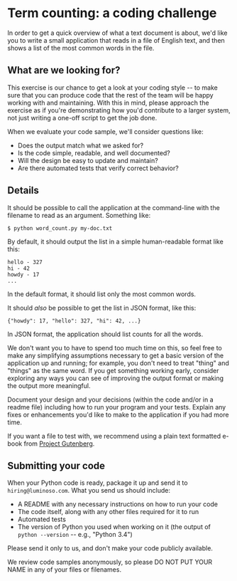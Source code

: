 Term counting: a coding challenge
=================================

In order to get a quick overview of what a text document is about, we'd like
you to write a small application that reads in a file of English text, and
then shows a list of the most common words in the file.

What are we looking for?
------------------------

This exercise is our chance to get a look at your coding style -- to make
sure that you can produce code that the rest of the team will be happy
working with and maintaining. With this in mind, please approach the
exercise as if you're demonstrating how you'd contribute to a larger
system, not just writing a one-off script to get the job done.

When we evaluate your code sample, we'll consider questions like:

* Does the output match what we asked for?
* Is the code simple, readable, and well documented?
* Will the design be easy to update and maintain?
* Are there automated tests that verify correct behavior?

Details
-------

It should be possible to call the application at the command-line with the
filename to read as an argument. Something like:
```
$ python word_count.py my-doc.txt
```

By default, it should output the list in a simple human-readable format like
this:
```
hello - 327
hi - 42
howdy - 17
...
```

In the default format, it should list only the most common words.

It should _also_ be possible to get the list in JSON format, like this:
```
{"howdy": 17, "hello": 327, "hi": 42, ...}
```

In JSON format, the application should list counts for all the words.

We don't want you to have to spend too much time on this, so feel free
to make any simplifying assumptions necessary to get a basic version of the
application up and running; for example, you don't need to treat "thing" and
"things" as the same word. If you get something working early, consider
exploring any ways you can see of improving the output format or making the
output more meaningful.

Document your design and your decisions (within the code and/or in a readme
file) including how to run your program and your tests. Explain any fixes or
enhancements you'd like to make to the application if you had more time.

If you want a file to test with, we recommend using a plain text formatted
e-book from [Project Gutenberg](https://www.gutenberg.org/).

Submitting your code
--------------------

When your Python code is ready, package it up and send it to
`hiring@luminoso.com`. What you send us should include:

* A README with any necessary instructions on how to run your code
* The code itself, along with any other files required for it to run
* Automated tests
* The version of Python you used when working on it (the output of
  `python --version` -- e.g., "Python 3.4")

Please send it only to us, and don't make your code publicly available.

We review code samples anonymously, so please DO NOT PUT YOUR NAME in any of
your files or filenames.

